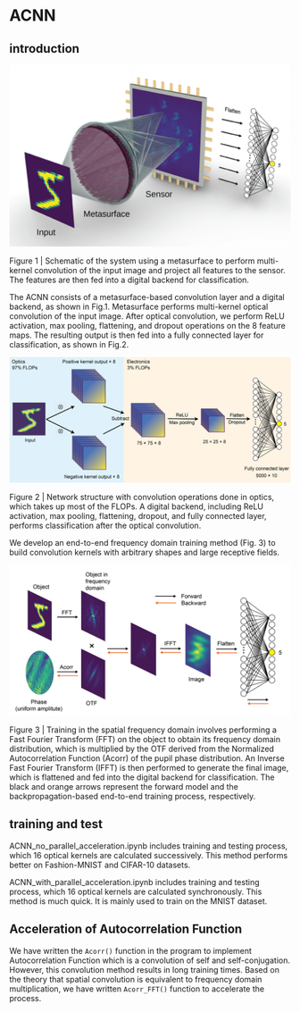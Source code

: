 # ACNN

## introduction

![pic1](https://github.com/THUMetaOptics/ACNN/blob/main/pic/pic1.png)

Figure 1 | Schematic of the system using a metasurface to perform multi-kernel convolution of the input image and project all features to the sensor. The features are then fed into a digital backend for classification.

The ACNN consists of a metasurface-based convolution layer and a digital backend, as shown in Fig.1. Metasurface performs multi-kernel optical convolution of the input image. After optical convolution, we perform ReLU activation, max pooling, flattening, and dropout operations on the 8 feature maps. The resulting output is then fed into a fully connected layer for classification, as shown in Fig.2.

![pic2](https://github.com/THUMetaOptics/ACNN/blob/main/pic/pic2.png)

Figure 2 | Network structure with convolution operations done in optics, which takes up most of the FLOPs. A digital backend, including ReLU activation, max pooling, flattening, dropout, and fully connected layer, performs classification after the optical convolution.

We develop an end-to-end frequency domain training method (Fig. 3) to build convolution kernels with arbitrary shapes and large receptive fields.

![pic3](https://github.com/THUMetaOptics/ACNN/blob/main/pic/pic3.png)

Figure 3 | Training in the spatial frequency domain involves performing a Fast Fourier Transform (FFT) on the object to obtain its frequency domain distribution, which is multiplied by the OTF derived from the Normalized Autocorrelation Function (Acorr) of the pupil phase distribution. An Inverse Fast Fourier Transform (IFFT) is then performed to generate the final image, which is flattened and fed into the digital backend for classification. The black and orange arrows represent the forward model and the backpropagation-based end-to-end training process, respectively.

## training and test

ACNN_no_parallel_acceleration.ipynb includes training and testing process, which 16 optical kernels are calculated successively. This method performs better on Fashion-MNIST and CIFAR-10 datasets.

ACNN_with_parallel_acceleration.ipynb includes training and testing process, which 16 optical kernels are calculated synchronously. This method is much quick. It is mainly used to train on the MNIST dataset.

## Acceleration of Autocorrelation Function 

We have written the `Acorr()`  function in the program to implement Autocorrelation Function which is a convolution of self and self-conjugation. However, this convolution method results in long training times. Based on the theory that spatial convolution is equivalent to frequency domain multiplication, we have written `Acorr_FFT()` function to accelerate the process.

